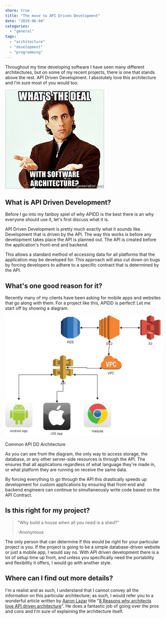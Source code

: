 ```yaml
---
share: true
title: "The move to API Driven Development"
date: "2019-06-04"
categories: 
  - "general"
tags: 
  - "architecture"
  - "development"
  - "programming"
---
```


Throughout my time developing software I have seen many different architectures, but on some of my recent projects, there is one that stands above the rest. API Driven Development. I absolutely love this architecture and I'm sure most of you would too.

![](../../../public/imgs/posts/2019-06-04/ebbe3-whats-the-deal-with-software-architecture.jpg)

## What is API Driven Development?

Before I go into my fanboy spiel of why APIDD is the best there is an why everyone should use it, let's first discuss what it is.

API Driven Development is pretty much exactly what it sounds like. Development that is driven by the API. The way this works is before any development takes place the API is planned out. The API is created before the application's front-end and backend.

This allows a standard method of accessing data for all platforms that the application may be developed for. This approach will also cut down on bugs by forcing developers to adhere to a specific contract that is determined by the API.

## What's one good reason for it?

Recently many of my clients have been asking for mobile apps and websites that go along with them. For a project like this, APIDD is perfect! Let me start off by showing a diagram.

![Common API DD Architecture](../../../public/imgs/posts/2019-06-04/112cc-untitled-diagram.jpg)

Common API DD Architecture

As you can see from the diagram, the only way to access storage, the database, or any other server-side resources is through the API. The ensures that all applications regardless of what language they're made in, or what platform they are running on receive the same data.

By forcing everything to go through the API this drastically speeds up development for custom applications by ensuring that front-end and backend engineers can continue to simultaneously write code based on the API Contract.

## Is this right for my project?

> "Why build a house when all you need is a shed?"
> 
> \-Anonymous

The only person that can determine if this would be right for your particular project is you. If the project is going to be a simple database-driven website or just a mobile app, I would say no. With API driven development there is a lot of setup time up front, and unless you specifically need the portability and flexibility it offers, I would go with another style.

## Where can I find out more details?

I'm a realist and as such, I understand that I cannot convey all the information on this particular architecture; as such, I would refer you to a wonderful article written by [Aaron Lazar](https://hub.packtpub.com/author/aaronl/) title "[8 Reasons why architects love API driven architecture](https://hub.packtpub.com/architects-love-api-driven-architecture/)". He does a fantastic job of going over the pros and cons and I'm sure of explaining the architecture itself.
